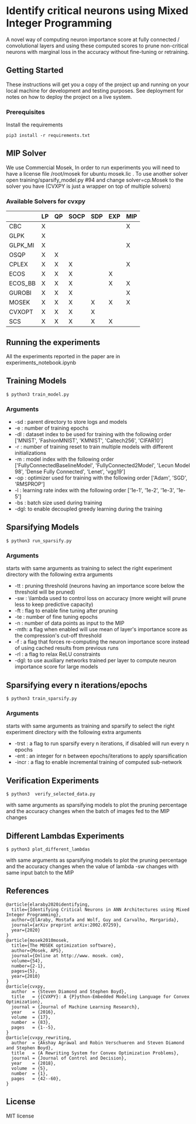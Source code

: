 # Identify critical neurons using Mixed Integer Programming

A novel way of computing neuron importance score at fully connected / convolutional layers and using these computed scores to prune non-critical neurons with marginal loss in the accuracy without fine-tuning or retraining.

## Getting Started

These instructions will get you a copy of the project up and running on your local machine for development and testing purposes. See deployment for notes on how to deploy the project on a live system.

### Prerequisites

Install the requirements 

```
pip3 install -r requirements.txt
```

## MIP Solver
We use Commercial Mosek, In order to run experiments you will need to have a license file /root/mosek for ubuntu mosek.lic .
To use another solver open training/sparsify_model.py #94 and change solver=cp.Mosek to the solver you have (CVXPY is just a wrapper on top of multiple solvers)
### Available Solvers for cvxpy
|         	| LP 	| QP 	| SOCP 	| SDP 	| EXP 	| MIP 	|
|---------	|----	|----	|------	|-----	|-----	|-----	|
| CBC     	| X  	|    	|      	|     	|     	| X   	|
| GLPK    	| X  	|    	|      	|     	|     	|     	|
| GLPK_MI 	| X  	|    	|      	|     	|     	| X   	|
| OSQP    	| X  	| X  	|      	|     	|     	|     	|
| CPLEX   	| X  	| X  	| X    	|     	|     	| X   	|
| ECOS    	| X  	| X  	| X    	|     	| X   	|     	|
| ECOS_BB 	| X  	| X  	| X    	|     	| X   	| X   	|
| GUROBI  	| X  	| X  	| X    	|     	|     	| X   	|
| MOSEK   	| X  	| X  	| X    	| X   	| X   	| X  	|
| CVXOPT  	| X  	| X  	| X    	| X   	|     	|     	|
| SCS     	| X  	| X  	| X    	| X   	| X   	|     	|


## Running the experiments

All the experiments reported in the paper are in experiments_notebook.ipynb

## Training Models
    $ python3 train_model.py 
### Arguments
- -sd : parent directory to store logs and models
- -e  : number of training epochs
- -dl : dataset index to be used for training with the following order ['MNIST', 'FashionMNIST', 'KMNIST', 'Caltech256', 'CIFAR10'] 
- -r  : number of training reset to train multiple models with different initializations
- -m  : model index with the following order ['FullyConnectedBaselineModel', 'FullyConnected2Model', 'Lecun Model 98', 'Dense Fully Connected', 'Lenet', 'vgg19']
- -op : optimizer used for training with the following order ['Adam', 'SGD', 'RMSPROP']
- -l  : learning rate index with the following order ['1e-1', '1e-2', '1e-3', '1e-5']
- -bs : batch size used during training
- -dgl: to enable decoupled greedy learning during the training

## Sparsifying Models
    $ python3 run_sparsify.py
### Arguments
starts with same arguments as training to select the right experiment directory with the following extra arguments
- -tt : pruning threshold (neurons having an importance score below the threshold will be pruned)
- -sw : \lambda used to control loss on accuracy (more weight will prune less to keep predictive capacity)
- -ft : flag to enable fine tuning after pruning
- -te : number of fine tuning epochs
- -n  : number of data points as input to the MIP
- -mth: a flag when enabled will use mean of layer's importance score as the compression's cut-off threshold
- -f  : a flag that forces re-computing the neuron importance score instead of using cached results from previous runs
- -rl : a flag to relax ReLU constraints
- -dgl: to use auxiliary networks trained per layer to compute neuron importance score for large models

## Sparsifying every n iterations/epochs
    $ python3 train_sparsify.py
### Arguments
  starts with same arguments as training and sparsify to select the right experiment directory with the following extra arguments
  - -trst : a flag to run sparsify every n iterations, if disabled will run every n epochs
  - -ent  : an integer for n between epochs/iterations to apply sparsification
  - -incr : a flag to enable incremental training of computed sub-network  

## Verification Experiments
    $ python3  verify_selected_data.py
with same arguments as sparsifying models to plot the pruning percentage and the accuracy changes when the batch of images fed to the MIP changes

## Different Lambdas Experiments
    $ python3 plot_different_lambdas
with same arguments as sparsifying models to plot the pruning percentage and the accuracy changes when the value of lambda -sw changes with same input batch to the MIP

## References
```
@article{elaraby2020identifying,
  title={Identifying Critical Neurons in ANN Architectures using Mixed Integer Programming},
  author={ElAraby, Mostafa and Wolf, Guy and Carvalho, Margarida},
  journal={arXiv preprint arXiv:2002.07259},
  year={2020}
}
@article{mosek2010mosek,
  title={The MOSEK optimization software},
  author={Mosek, APS},
  journal={Online at http://www. mosek. com},
  volume={54},
  number={2-1},
  pages={5},
  year={2010}
}
@article{cvxpy,
  author  = {Steven Diamond and Stephen Boyd},
  title   = {{CVXPY}: A {P}ython-Embedded Modeling Language for Convex Optimization},
  journal = {Journal of Machine Learning Research},
  year    = {2016},
  volume  = {17},
  number  = {83},
  pages   = {1--5},
}
@article{cvxpy_rewriting,
  author  = {Akshay Agrawal and Robin Verschueren and Steven Diamond and Stephen Boyd},
  title   = {A Rewriting System for Convex Optimization Problems},
  journal = {Journal of Control and Decision},
  year    = {2018},
  volume  = {5},
  number  = {1},
  pages   = {42--60},
}
```

## License
MIT license

